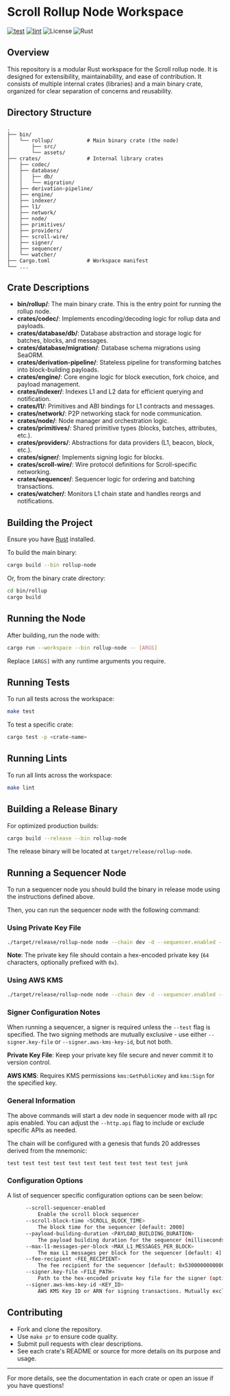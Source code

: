 # Scroll Rollup Node Workspace

[![test](https://github.com/scroll-tech/rollup-node/actions/workflows/test.yaml/badge.svg)](https://github.com/scroll-tech/rollup-node/actions/workflows/test.yaml)
[![lint](https://github.com/scroll-tech/rollup-node/actions/workflows/lint.yaml/badge.svg)](https://github.com/scroll-tech/rollup-node/actions/workflows/lint.yaml)
![License](https://img.shields.io/badge/license-MIT-blue)
![Rust](https://img.shields.io/badge/rust-2021-orange)

## Overview

This repository is a modular Rust workspace for the Scroll rollup node. It is designed for extensibility, maintainability, and ease of contribution. It consists of multiple internal crates (libraries) and a main binary crate, organized for clear separation of concerns and reusability.

## Directory Structure

```
.
├── bin/
│   └── rollup/           # Main binary crate (the node)
│       ├── src/
│       └── assets/
├── crates/               # Internal library crates
│   ├── codec/
│   ├── database/
│   │   ├── db/
│   │   └── migration/
│   ├── derivation-pipeline/
│   ├── engine/
│   ├── indexer/
│   ├── l1/
│   ├── network/
│   ├── node/
│   ├── primitives/
│   ├── providers/
│   ├── scroll-wire/
│   ├── signer/
│   ├── sequencer/
│   └── watcher/
├── Cargo.toml            # Workspace manifest
└── ...
```

## Crate Descriptions

- **bin/rollup/**: The main binary crate. This is the entry point for running the rollup node.
- **crates/codec/**: Implements encoding/decoding logic for rollup data and payloads.
- **crates/database/db/**: Database abstraction and storage logic for batches, blocks, and messages.
- **crates/database/migration/**: Database schema migrations using SeaORM.
- **crates/derivation-pipeline/**: Stateless pipeline for transforming batches into block-building payloads.
- **crates/engine/**: Core engine logic for block execution, fork choice, and payload management.
- **crates/indexer/**: Indexes L1 and L2 data for efficient querying and notification.
- **crates/l1/**: Primitives and ABI bindings for L1 contracts and messages.
- **crates/network/**: P2P networking stack for node communication.
- **crates/node/**: Node manager and orchestration logic.
- **crates/primitives/**: Shared primitive types (blocks, batches, attributes, etc.).
- **crates/providers/**: Abstractions for data providers (L1, beacon, block, etc.).
- **crates/signer/**: Implements signing logic for blocks.
- **crates/scroll-wire/**: Wire protocol definitions for Scroll-specific networking.
- **crates/sequencer/**: Sequencer logic for ordering and batching transactions.
- **crates/watcher/**: Monitors L1 chain state and handles reorgs and notifications.

## Building the Project

Ensure you have [Rust](https://www.rust-lang.org/tools/install) installed.

To build the main binary:

```sh
cargo build --bin rollup-node
```

Or, from the binary crate directory:

```sh
cd bin/rollup
cargo build
```

## Running the Node

After building, run the node with:

```sh
cargo run --workspace --bin rollup-node -- [ARGS]
```

Replace `[ARGS]` with any runtime arguments you require.

## Running Tests

To run all tests across the workspace:

```sh
make test
```

To test a specific crate:

```sh
cargo test -p <crate-name>
```

## Running Lints

To run all lints across the workspace:

```sh
make lint
```

## Building a Release Binary

For optimized production builds:

```sh
cargo build --release --bin rollup-node
```

The release binary will be located at `target/release/rollup-node`.

## Running a Sequencer Node

To run a sequencer node you should build the binary in release mode using the instructions defined above.

Then, you can run the sequencer node with the following command:

### Using Private Key File
```sh
./target/release/rollup-node node --chain dev -d --sequencer.enabled --signer.key-file /path/to/your/private.key --http --http.api admin,debug,eth,net,trace,txpool,web3,rpc,reth,ots,flashbots,miner,mev
```

**Note**: The private key file should contain a hex-encoded private key (`64` characters, optionally prefixed with `0x`).

### Using AWS KMS
```sh
./target/release/rollup-node node --chain dev -d --sequencer.enabled --signer.aws-kms-key-id arn:aws:kms:REGION:ACCOUNT:key/KEY-ID --http --http.api admin,debug,eth,net,trace,txpool,web3,rpc,reth,ots,flashbots,miner,mev
```

### Signer Configuration Notes

When running a sequencer, a signer is required unless the `--test` flag is specified. The two signing methods are mutually exclusive - use either `--signer.key-file` or `--signer.aws-kms-key-id`, but not both.

**Private Key File**: Keep your private key file secure and never commit it to version control.

**AWS KMS**: Requires KMS permissions `kms:GetPublicKey` and `kms:Sign` for the specified key.

### General Information

The above commands will start a dev node in sequencer mode with all rpc apis enabled. You can adjust the `--http.api` flag to include or exclude specific APIs as needed.

The chain will be configured with a genesis that funds 20 addresses derived from the mnemonic:
```
test test test test test test test test test test test junk
```

### Configuration Options

A list of sequencer specific configuration options can be seen below:

```sh
      --scroll-sequencer-enabled
          Enable the scroll block sequencer
      --scroll-block-time <SCROLL_BLOCK_TIME>
          The block time for the sequencer [default: 2000]
      --payload-building-duration <PAYLOAD_BUILDING_DURATION>
          The payload building duration for the sequencer (milliseconds) [default: 500]
      --max-l1-messages-per-block <MAX_L1_MESSAGES_PER_BLOCK>
          The max L1 messages per block for the sequencer [default: 4]
      --fee-recipient <FEE_RECIPIENT>
          The fee recipient for the sequencer [default: 0x5300000000000000000000000000000000000005]
      --signer.key-file <FILE_PATH>
          Path to the hex-encoded private key file for the signer (optional 0x prefix). Mutually exclusive with AWS KMS key ID
      --signer.aws-kms-key-id <KEY_ID>
          AWS KMS Key ID or ARN for signing transactions. Mutually exclusive with key file
```

## Contributing

- Fork and clone the repository.
- Use `make pr` to ensure code quality.
- Submit pull requests with clear descriptions.
- See each crate's README or source for more details on its purpose and usage.

---

For more details, see the documentation in each crate or open an issue if you have questions!
